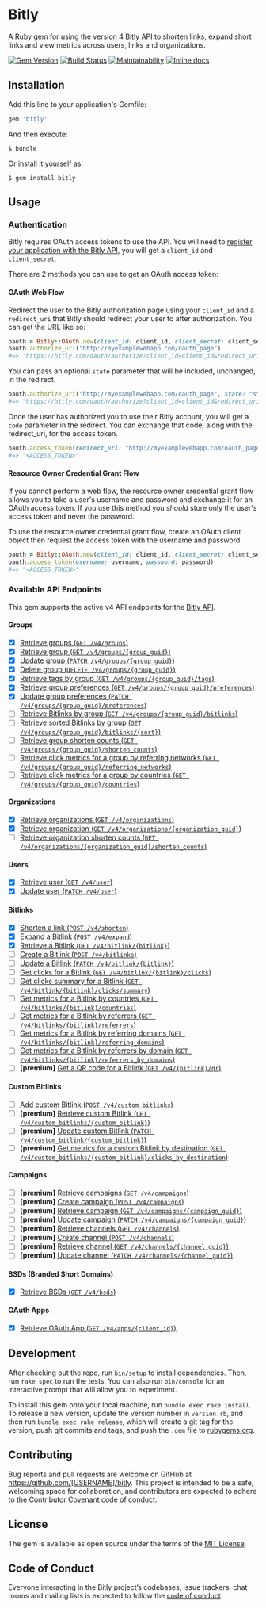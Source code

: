 # Bitly

A Ruby gem for using the version 4 [Bitly API](https://dev.bitly.com/) to shorten links, expand short links and view metrics across users, links and organizations.

[![Gem Version](https://badge.fury.io/rb/bitly.svg)](https://rubygems.org/gems/bitly) [![Build Status](https://travis-ci.org/philnash/bitly.svg?branch=master)](https://travis-ci.org/philnash/bitly) [![Maintainability](https://api.codeclimate.com/v1/badges/f8e078b468c1f2aeca53/maintainability)](https://codeclimate.com/github/philnash/bitly/maintainability) [![Inline docs](https://inch-ci.org/github/philnash/bitly.svg?branch=master)](https://inch-ci.org/github/philnash/bitly)

## Installation

Add this line to your application's Gemfile:

```ruby
gem 'bitly'
```

And then execute:

    $ bundle

Or install it yourself as:

    $ gem install bitly

## Usage

### Authentication

Bitly requires OAuth access tokens to use the API. You will need to [register your application with the Bitly API](bitly.com/a/oauth_apps), you will get a `client_id` and `client_secret`.

There are 2 methods you can use to get an OAuth access token:

#### OAuth Web Flow

Redirect the user to the Bitly authorization page using your `client_id` and a `redirect_uri` that Bitly should redirect your user to after authorization. You can get the URL like so:

```ruby
oauth = Bitly::OAuth.new(client_id: client_id, client_secret: client_secret)
oauth.authorize_uri("http://myexamplewebapp.com/oauth_page")
#=> "https://bitly.com/oauth/authorize?client_id=client_id&redirect_uri=http%3A%2F%2Fmyexamplewebapp.com%2Foauth_page"
```

You can pass an optional `state` parameter that will be included, unchanged, in the redirect.

```ruby
oauth.authorize_uri("http://myexamplewebapp.com/oauth_page", state: "state")
#=> "https://bitly.com/oauth/authorize?client_id=client_id&redirect_uri=http%3A%2F%2Fmyexamplewebapp.com%2Foauth_page&state=state"
```

Once the user has authorized you to use their Bitly account, you will get a
`code` parameter in the redirect. You can exchange that code, along with the
redirect_uri, for the access token.

```ruby
oauth.access_token(redirect_uri: "http://myexamplewebapp.com/oauth_page", code: "code")
#=> "<ACCESS_TOKEN>"
```

#### Resource Owner Credential Grant Flow

If you cannot perform a web flow, the resource owner credential grant flow allows you to take a user's username and password and exchange it for an OAuth access token. If you use this method you _should_ store only the user's access token and never the password.

To use the resource owner credential grant flow, create an OAuth client object then request the access token with the username and password:

```ruby
oauth = Bitly::OAuth.new(client_id: client_id, client_secret: client_secret)
oauth.access_token(username: username, password: password)
#=> "<ACCESS_TOKEN>"
```

### Available API Endpoints

This gem supports the active v4 API endpoints for the [Bitly API](https://dev.bitly.com/v4_documentation.html).

#### Groups

- [x] [Retrieve groups (`GET /v4/groups`)](https://dev.bitly.com/v4/#operation/getGroups)
- [x] [Retrieve group (`GET /v4/groups/{group_guid}`)](https://dev.bitly.com/v4/#operation/getGroup)
- [x] [Update group (`PATCH /v4/groups/{group_guid}`)](https://dev.bitly.com/v4/#operation/updateGroup)
- [x] [Delete group (`DELETE /v4/groups/{group_guid}`)](https://dev.bitly.com/v4/#operation/deleteGroup)
- [x] [Retrieve tags by group (`GET /v4/groups/{group_guid}/tags`)](https://dev.bitly.com/v4/#operation/getGroupTags)
- [x] [Retrieve group preferences (`GET /v4/groups/{group_guid}/preferences`)](https://dev.bitly.com/v4/#operation/getGroupPreferences)
- [x] [Update group preferences (`PATCH /v4/groups/{group_guid}/preferences`)](https://dev.bitly.com/v4/#operation/updateGroupPreferences)
- [ ] [Retrieve Bitlinks by group (`GET /v4/groups/{group_guid}/bitlinks`)](https://dev.bitly.com/v4/#operation/getBitlinksByGroup)
- [ ] [Retrieve sorted Bitlinks by group (`GET /v4/groups/{group_guid}/bitlinks/{sort}`)](https://dev.bitly.com/v4/#operation/getSortedBitlinks)
- [ ] [Retrieve group shorten counts (`GET /v4/groups/{group_guid}/shorten_counts`)](https://dev.bitly.com/v4/#operation/getGroupShortenCounts)
- [ ] [Retrieve click metrics for a group by referring networks (`GET /v4/groups/{group_guid}/referring_networks`)](https://dev.bitly.com/v4/#operation/GetGroupMetricsByReferringNetworks)
- [ ] [Retrieve click metrics for a group by countries (`GET /v4/groups/{group_guid}/countries`)](https://dev.bitly.com/v4/#operation/getGroupMetricsByCountries)

#### Organizations

- [x] [Retrieve organizations (`GET /v4/organizations`)](https://dev.bitly.com/v4/#operation/getOrganizations)
- [x] [Retrieve organization (`GET /v4/organizations/{organization_guid}`)](https://dev.bitly.com/v4/#operation/getOrganization)
- [ ] [Retrieve organization shorten counts (`GET /v4/organizations/{organization_guid}/shorten_counts`)](https://dev.bitly.com/v4/#operation/getOrganizationShortenCounts)

#### Users

- [x] [Retrieve user (`GET /v4/user`)](https://dev.bitly.com/v4/#operation/getUser)
- [x] [Update user (`PATCH /v4/user`)](https://dev.bitly.com/v4/#operation/updateUser)

#### Bitlinks

- [x] [Shorten a link (`POST /v4/shorten`)](https://dev.bitly.com/v4/#operation/createBitlink)
- [x] [Expand a Bitlink (`POST /v4/expand`)](https://dev.bitly.com/v4/#operation/expandBitlink)
- [x] [Retrieve a Bitlink (`GET /v4/bitlink/{bitlink}`)](https://dev.bitly.com/v4/#operation/getBitlink)
- [ ] [Create a Bitlink (`POST /v4/bitlinks`)](https://dev.bitly.com/v4/#operation/createFullBitlink)
- [ ] [Update a Bitlink (`PATCH /v4/bitlink/{bitlink}`)](https://dev.bitly.com/v4/#operation/updateBitlink)
- [ ] [Get clicks for a Bitlink (`GET /v4/bitlink/{bitlink}/clicks`)](https://dev.bitly.com/v4/#operation/getClicksForBitlink)
- [ ] [Get clicks summary for a Bitlink (`GET /v4/bitlink/{bitlink}/clicks/summary`)](https://dev.bitly.com/v4/#operation/getClicksSummaryForBitlink)
- [ ] [Get metrics for a Bitlink by countries (`GET /v4/bitlinks/{bitlink}/countries`)](https://dev.bitly.com/v4/#operation/getMetricsForBitlinkByCountries)
- [ ] [Get metrics for a Bitlink by referrers (`GET /v4/bitlinks/{bitlink}/referrers`)](https://dev.bitly.com/v4/#operation/getMetricsForBitlinkByReferrers)
- [ ] [Get metrics for a Bitlink by referring domains (`GET /v4/bitlinks/{bitlink}/referring_domains`)](https://dev.bitly.com/v4/#operation/getMetricsForBitlinkByReferringDomains)
- [ ] [Get metrics for a Bitlink by referrers by domain (`GET /v4/bitlinks/{bitlink}/referrers_by_domains`)](https://dev.bitly.com/v4/#operation/getMetricsForBitlinkByReferrersByDomains)
- [ ] __[premium]__ [Get a QR code for a Bitlink (`GET /v4/{bitlink}/qr`)](https://dev.bitly.com/v4/#operation/getBitlinkQRCode)

#### Custom Bitlinks

- [ ] [Add custom Bitlink (`POST /v4/custom_bitlinks`)](https://dev.bitly.com/v4/#operation/addCustomBitlink)
- [ ] __[premium]__ [Retrieve custom Bitlink (`GET /v4/custom_bitlinks/{custom_bitlink}`)](https://dev.bitly.com/v4/#operation/getCustomBitlink)
- [ ] __[premium]__ [Update custom Bitlink (`PATCH /v4/custom_bitlink/{custom_bitlink}`)](https://dev.bitly.com/v4/#operation/updateCustomBitlink)
- [ ] __[premium]__ [Get metrics for a custom Bitlink by destination (`GET /v4/custom_bitlinks/{custom_bitlink}/clicks_by_destination`)](https://dev.bitly.com/v4/#operation/getCustomBitlinkMetricsByDestination)

#### Campaigns

- [ ] __[premium]__ [Retrieve campaigns (`GET /v4/campaigns`)](https://dev.bitly.com/v4/#operation/getCampaigns)
- [ ] __[premium]__ [Create campaign (`POST /v4/campaigns`)](https://dev.bitly.com/v4/#operation/createCampaign)
- [ ] __[premium]__ [Retrieve campaign (`GET /v4/campaigns/{campaign_guid}`)](https://dev.bitly.com/v4/#operation/getCampaign)
- [ ] __[premium]__ [Update campaign (`PATCH /v4/campaigns/{campaign_guid}`)](https://dev.bitly.com/v4/#operation/updateCampaign)
- [ ] __[premium]__ [Retrieve channels (`GET /v4/channels`)](https://dev.bitly.com/v4/#operation/getChannels)
- [ ] __[premium]__ [Create channel (`POST /v4/channels`)](https://dev.bitly.com/v4/#operation/createChannel)
- [ ] __[premium]__ [Retrieve channel (`GET /v4/channels/{channel_guid}`)](https://dev.bitly.com/v4/#operation/getChannel)
- [ ] __[premium]__ [Update channel (`PATCH /v4/channels/{channel_guid}`)](https://dev.bitly.com/v4/#operation/updateChannel)

#### BSDs (Branded Short Domains)

- [x] [Retrieve BSDs (`GET /v4/bsds`)](https://dev.bitly.com/v4/#operation/getBSDs)

#### OAuth Apps

- [x] [Retrieve OAuth App (`GET /v4/apps/{client_id}`)](https://dev.bitly.com/v4/#operation/getOAuthApp)

## Development

After checking out the repo, run `bin/setup` to install dependencies. Then, run `rake spec` to run the tests. You can also run `bin/console` for an interactive prompt that will allow you to experiment.

To install this gem onto your local machine, run `bundle exec rake install`. To release a new version, update the version number in `version.rb`, and then run `bundle exec rake release`, which will create a git tag for the version, push git commits and tags, and push the `.gem` file to [rubygems.org](https://rubygems.org).

## Contributing

Bug reports and pull requests are welcome on GitHub at https://github.com/[USERNAME]/bitly. This project is intended to be a safe, welcoming space for collaboration, and contributors are expected to adhere to the [Contributor Covenant](http://contributor-covenant.org) code of conduct.

## License

The gem is available as open source under the terms of the [MIT License](https://opensource.org/licenses/MIT).

## Code of Conduct

Everyone interacting in the Bitly project’s codebases, issue trackers, chat rooms and mailing lists is expected to follow the [code of conduct](https://github.com/[USERNAME]/bitly/blob/master/CODE_OF_CONDUCT.md).
